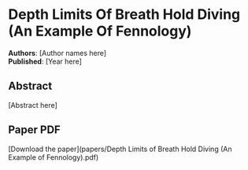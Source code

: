 # Depth Limits Of Breath Hold Diving (An Example Of Fennology)

**Authors**: [Author names here]  
**Published**: [Year here]

## Abstract

[Abstract here]

## Paper PDF

[Download the paper](papers/Depth Limits of Breath Hold Diving (An Example of Fennology).pdf)
